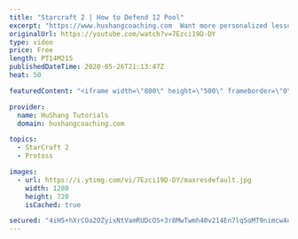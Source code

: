 ```yaml
---
title: "Starcraft 2 | How to Defend 12 Pool"
excerpt: "https://www.hushangcoaching.com  Want more personalized lessons? HuShang has been coaching SC2 professionally for more than 6 years. You can contact him on discord or by email!  Discord: HuShang#9770 Email: hushangtutorials@outlook.com  Enjoying the content. Want to support HuShang Tutorials directly?https://www.patreon.com/hushangtutorials"
originalUrl: https://youtube.com/watch?v=7Ezci19D-DY
type: video
price: Free
length: PT14M21S
publishedDateTime: 2020-05-26T21:13:47Z
heat: 50

featuredContent: "<iframe width=\"800\" height=\"500\" frameborder=\"0\" src=\"https://www.youtube.com/embed/7Ezci19D-DY\" allow=\"accelerometer; autoplay; encrypted-media; gyroscope; picture-in-picture\" allowfullscreen></iframe>"

provider:
  name: HuShang Tutorials
  domain: hushangcoaching.com

topics:
  - StarCraft 2
  - Protoss

images:
  - url: https://i.ytimg.com/vi/7Ezci19D-DY/maxresdefault.jpg
    width: 1280
    height: 720
    isCached: true

secured: "4iH5+hXrCOa2OZyixNtVamRUDcOS+3r8MwTwmh40v214En7lq5oMT9nimcwAur7M8uVvjX+E6QYe/Hm6e4U4RgghD7WO86ZubOKdHbRihm/Iby4jyuWilwG9elemKcI5XrFWdh0DWYxXK+Ozrf2q9k8OAJ/4ye/O2m6WGyGGO8IrVe+zKpt7is2t75+vZI2Y4D7ZXajLrGc2q0xVYy0pv7d8arUyMo/+e02L9ZDlNPEpeiDXIL1uOF/tT4U0W3B0H4DJb+vbs3pRmAiLbl3fcMWVXlBOaGzET4SsYy7PtYMvbIjlqEvOBl3nYpjfMUW2JToTNz5zm63n5cLxiRH7gH/lhWa7CGVwtG8mFyFWtI7LOAhav8sg6Xp8BdieQIpNOyVJ9wjUmOskKoUtK967VK3P7w5COWuWZSAMB0EL5pQ=;B3vBFkV74dtuPB8Bd7Nruw=="
---
```


